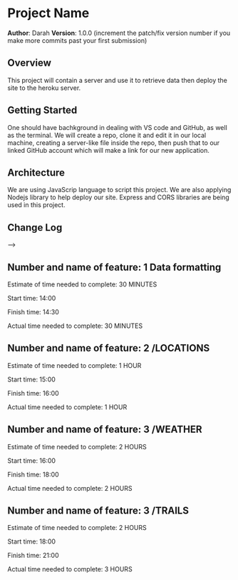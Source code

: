 # Project Name

**Author**: Darah
**Version**: 1.0.0 (increment the patch/fix version number if you make more commits past your first submission)

## Overview
<!-- Provide a high level overview of what this application is and why you are building it, beyond the fact that it's an assignment for this class. (i.e. What's your problem domain?) -->
This project will contain a server and use it to retrieve data then deploy the site to the heroku server. 

## Getting Started
<!-- What are the steps that a user must take in order to build this app on their own machine and get it running? -->
One should have bachkground in dealing with VS code and GitHub, as well as the terminal. We will create a repo, clone it and edit it in our local machine, creating a server-like file inside the repo, then push that to our linked GitHub account which will make a link for our new application.
## Architecture
<!-- Provide a detailed description of the application design. What technologies (languages, libraries, etc) you're using, and any other relevant design information. -->
We are using JavaScrip language to script this project. We are also applying Nodejs library to help deploy our site. Express and CORS libraries are being used in this project.
## Change Log
<!-- Use this area to document the iterative changes made to your application as each feature is successfully implemented. Use time stamps. Here's an examples:

01-01-2001 4:59pm - Application now has a fully-functional express server, with a GET route for the location resource.

## Credits and Collaborations
<!-- Give credit (and a link) to other people or resources that helped you build this application. -->
-->

## Number and name of feature: 1 Data formatting

Estimate of time needed to complete: 30 MINUTES

Start time: 14:00

Finish time: 14:30

Actual time needed to complete: 30 MINUTES

## Number and name of feature: 2 /LOCATIONS

Estimate of time needed to complete: 1 HOUR

Start time: 15:00

Finish time: 16:00

Actual time needed to complete: 1 HOUR

## Number and name of feature: 3 /WEATHER

Estimate of time needed to complete: 2 HOURS

Start time: 16:00

Finish time: 18:00

Actual time needed to complete: 2 HOURS

## Number and name of feature: 3 /TRAILS

Estimate of time needed to complete: 2 HOURS

Start time: 18:00

Finish time: 21:00

Actual time needed to complete: 3 HOURS